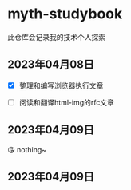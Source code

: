 # myth-studybook
此仓库会记录我的技术个人探索


## 2023年04月08日

- [x] 整理和编写浏览器执行文章

- [ ] 阅读和翻译html-img的rfc文章

## 2023年04月09日
😘 nothing~

## 2023年04月09日

